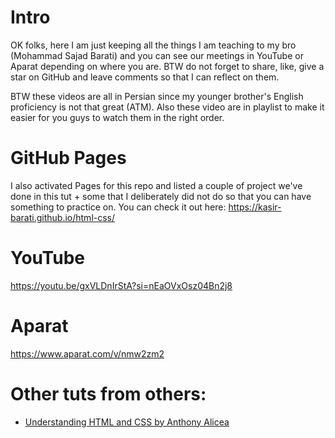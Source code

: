 # Intro

OK folks, here I am just keeping all the things I am teaching to my bro (Mohammad Sajad Barati) and you can see our meetings in YouTube or Aparat depending on where you are. BTW do not forget to share, like, give a star on GitHub and leave comments so that I can reflect on them.

BTW these videos are all in Persian since my younger brother's English proficiency is not that great (ATM). Also these video are in playlist to make it easier for you guys to watch them in the right order.

# GitHub Pages

I also activated Pages for this repo and listed a couple of project we've done in this tut + some that I deliberately did not do so that you can have something to practice on. You can check it out here: https://kasir-barati.github.io/html-css/

# YouTube

https://youtu.be/gxVLDnIrStA?si=nEaOVxOsz04Bn2j8

# Aparat

https://www.aparat.com/v/nmw2zm2

# Other tuts from others:

- [Understanding HTML and CSS by Anthony Alicea](https://www.youtube.com/watch?v=OjbM757s3vU)
